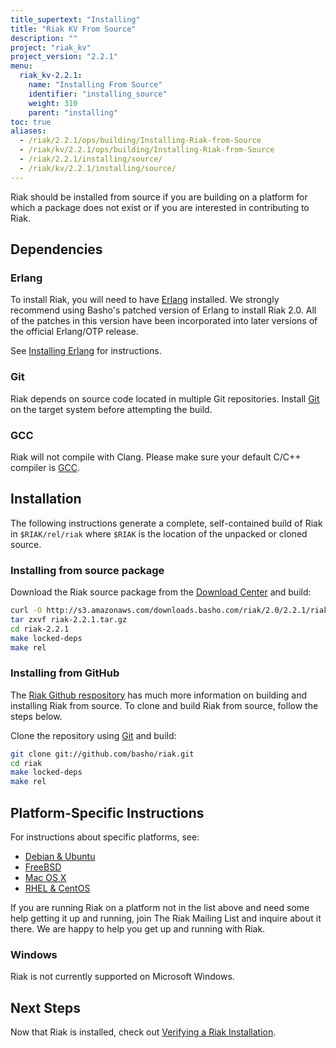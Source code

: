 ```yaml
---
title_supertext: "Installing"
title: "Riak KV From Source"
description: ""
project: "riak_kv"
project_version: "2.2.1"
menu:
  riak_kv-2.2.1:
    name: "Installing From Source"
    identifier: "installing_source"
    weight: 310
    parent: "installing"
toc: true
aliases:
  - /riak/2.2.1/ops/building/Installing-Riak-from-Source
  - /riak/kv/2.2.1/ops/building/Installing-Riak-from-Source
  - /riak/2.2.1/installing/source/
  - /riak/kv/2.2.1/installing/source/
---
```




[install source erlang]: /riak/kv/2.2.1/setup/installing/source/erlang
[downloads]: /riak/kv/2.2.1/downloads/
[install debian & ubuntu#source]: /riak/kv/2.2.1/setup/installing/debian-ubuntu/#installing-from-source
[install freebsd#source]: /riak/kv/2.2.1/setup/installing/freebsd/#installing-from-source
[install mac osx#source]: /riak/kv/2.2.1/setup/installing/mac-osx/#installing-from-source
[install rhel & centos#source]: /riak/kv/2.2.1/setup/installing/rhel-centos/#installing-from-source
[install verify]: /riak/kv/2.2.1/setup/installing/verify

Riak should be installed from source if you are building on a platform
for which a package does not exist or if you are interested in
contributing to Riak.

## Dependencies

### Erlang

To install Riak, you will need to have [Erlang](http://www.erlang.org/) installed. We strongly recommend using Basho's patched version of Erlang to install Riak 2.0. All of the patches in this version have been incorporated into later versions of the official Erlang/OTP release.

See [Installing Erlang][install source erlang] for instructions.

### Git

Riak depends on source code located in multiple Git repositories. Install [Git](https://git-scm.com/) on the target system before attempting the build.

### GCC

Riak will not compile with Clang. Please make sure your default C/C++
compiler is [GCC](https://gcc.gnu.org/).

## Installation

The following instructions generate a complete, self-contained build of
Riak in `$RIAK/rel/riak` where `$RIAK` is the location of the unpacked
or cloned source.

### Installing from source package

Download the Riak source package from the [Download Center][downloads] and build:

```bash
curl -O http://s3.amazonaws.com/downloads.basho.com/riak/2.0/2.2.1/riak-2.2.1.tar.gz
tar zxvf riak-2.2.1.tar.gz
cd riak-2.2.1
make locked-deps
make rel
```

### Installing from GitHub

The [Riak Github respository](http://github.com/basho/riak) has much
more information on building and installing Riak from source. To clone
and build Riak from source, follow the steps below.

Clone the repository using [Git](http://git-scm.com) and build:

```bash
git clone git://github.com/basho/riak.git
cd riak
make locked-deps
make rel
```

## Platform-Specific Instructions

For instructions about specific platforms, see:
  
  * [Debian & Ubuntu][install debian & ubuntu#source]
  * [FreeBSD][install freebsd#source]
  * [Mac OS X][install mac osx#source]
  * [RHEL & CentOS][install rhel & centos#source]

If you are running Riak on a platform not in the list above and need
some help getting it up and running, join The Riak Mailing List and
inquire about it there. We are happy to help you get up and running with
Riak.

### Windows

Riak is not currently supported on Microsoft Windows.

## Next Steps

Now that Riak is installed, check out [Verifying a Riak Installation][install verify].
